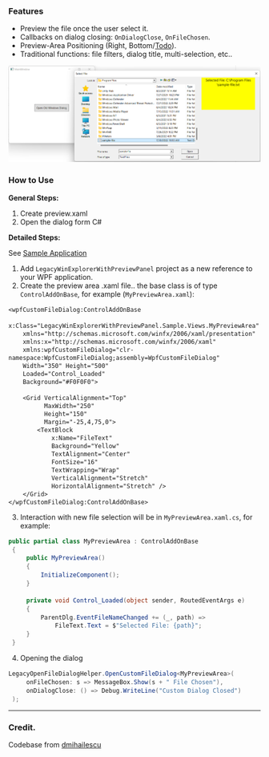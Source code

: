 ### Features
- Preview the file once the user select it.
- Callbacks on dialog closing: `OnDialogClose`, `OnFileChosen`.
- Preview-Area Positioning (Right, Bottom/[Todo](/../../issues/1)).
- Traditional functions: file filters, dialog title, multi-selection, etc..

![Demo Image](res/demo.png)

### How to Use

**General Steps:**
1. Create preview.xaml 
2. Open the dialog form C#

**Detailed Steps:**

See [Sample Application](./LegacyWinExplorerWithPreviewPanel.Sample)

1. Add `LegacyWinExplorerWithPreviewPanel` project as a new reference to your WPF application.
2. Create the preview area .xaml file.. the base class is of type `ControlAddOnBase`, for
   example (`MyPreviewArea.xaml`):

```xaml
<wpfCustomFileDialog:ControlAddOnBase
    x:Class="LegacyWinExplorerWithPreviewPanel.Sample.Views.MyPreviewArea"
    xmlns="http://schemas.microsoft.com/winfx/2006/xaml/presentation"
    xmlns:x="http://schemas.microsoft.com/winfx/2006/xaml"
    xmlns:wpfCustomFileDialog="clr-namespace:WpfCustomFileDialog;assembly=WpfCustomFileDialog"
    Width="350" Height="500"
    Loaded="Control_Loaded"
    Background="#F0F0F0">

    <Grid VerticalAlignment="Top"
          MaxWidth="250"
          Height="150"
          Margin="-25,4,75,0">
        <TextBlock
            x:Name="FileText"
            Background="Yellow"
            TextAlignment="Center"
            FontSize="16"
            TextWrapping="Wrap"
            VerticalAlignment="Stretch"
            HorizontalAlignment="Stretch" />
    </Grid>
</wpfCustomFileDialog:ControlAddOnBase>
```

3. Interaction with new file selection will be in `MyPreviewArea.xaml.cs`, for example:

```csharp
public partial class MyPreviewArea : ControlAddOnBase
 {
     public MyPreviewArea()
     {
         InitializeComponent();
     }

     private void Control_Loaded(object sender, RoutedEventArgs e)
     {
         ParentDlg.EventFileNameChanged += (_, path) =>
             FileText.Text = $"Selected File: {path}";
     }
 }
```

4. Opening the dialog

```csharp
LegacyOpenFileDialogHelper.OpenCustomFileDialog<MyPreviewArea>(
     onFileChosen: s => MessageBox.Show(s + " File Chosen"),
     onDialogClose: () => Debug.WriteLine("Custom Dialog Closed")
 );
```

---

### Credit.

Codebase from [dmihailescu](https://github.com/dmihailescu/CustomFileDialog/tree/master/CSharp_Code)